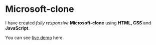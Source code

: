 # Microsoft-clone

I have created *fully responsive* **Microsoft-clone** using **HTML, CSS** and **JavaScript**.

You can see [live demo](https://rutvikmendpara.github.io/Microsoft-clone "Microsoft Clone") here.
